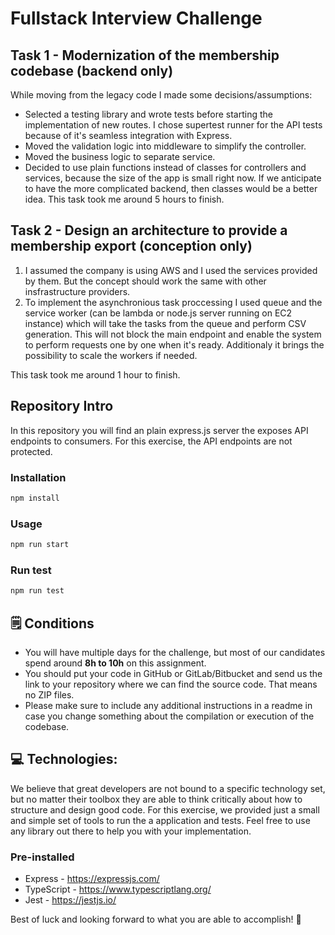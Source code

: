 # Fullstack Interview Challenge

## Task 1 - Modernization of the membership codebase (backend only)

While moving from the legacy code I made some decisions/assumptions: 
- Selected a testing library and wrote tests before starting the implementation of new routes. I chose supertest runner for the API tests because of it's seamless integration with Express.
- Moved the validation logic into middleware to simplify the controller.
- Moved the business logic to separate service.
- Decided to use plain functions instead of classes for controllers and services, because the size of the app is small right now. If we anticipate to have the more complicated backend, then classes would be a better idea. 
This task took me around 5 hours to finish. 

## Task 2 - Design an architecture to provide a membership export (conception only)

1. I assumed the company is using AWS and I used the services provided by them. But the concept should work the same with other insfrastructure providers.
2. To implement the asynchronious task proccessing I used queue and the service worker (can be lambda or node.js server running on EC2 instance) which will take the tasks from the queue and perform CSV generation. This will not block the main endpoint and enable the system to perform requests one by one when it's ready. Additionaly it brings the possibility to scale the workers if needed.

This task took me around 1 hour to finish. 

## Repository Intro
In this repository you will find an plain express.js server the exposes API endpoints to consumers. For this exercise, the API endpoints are not protected.

### Installation

```sh
npm install
```

### Usage

```sh
npm run start
```

### Run test
```sh
npm run test
```

## 🗒️ Conditions

- You will have multiple days for the challenge, but most of our candidates spend around **8h to 10h** on this assignment.
- You should put your code in GitHub or GitLab/Bitbucket and send us the link to your repository where we can find the source code. That means no ZIP files.
- Please make sure to include any additional instructions in a readme in case you change something about the compilation or execution of the codebase.

## 💻 Technologies:

We believe that great developers are not bound to a specific technology set, but no matter their toolbox they are able to think critically about how to structure and design good code. For this exercise, we provided just a small and simple set of tools to run the a application and tests. Feel free to use any library out there to help you with your implementation.

### Pre-installed

- Express - https://expressjs.com/
- TypeScript - https://www.typescriptlang.org/
- Jest - https://jestjs.io/

Best of luck and looking forward to what you are able to accomplish! 🙂
